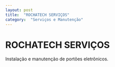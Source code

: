 ```yaml
---
layout: post
title:  "ROCHATECH SERVIÇOS"
category:  "Serviços e Manutenção"
---
```


# ROCHATECH SERVIÇOS

Instalação e manutenção de portões eletrônicos.
